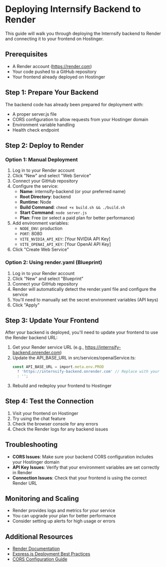 # Deploying Internsify Backend to Render

This guide will walk you through deploying the Internsify backend to Render and connecting it to your frontend on Hostinger.

## Prerequisites

- A Render account (https://render.com)
- Your code pushed to a GitHub repository
- Your frontend already deployed on Hostinger

## Step 1: Prepare Your Backend

The backend code has already been prepared for deployment with:
- A proper server.js file
- CORS configuration to allow requests from your Hostinger domain
- Environment variable handling
- Health check endpoint

## Step 2: Deploy to Render

### Option 1: Manual Deployment

1. Log in to your Render account
2. Click "New" and select "Web Service"
3. Connect your GitHub repository
4. Configure the service:
   - **Name**: internsify-backend (or your preferred name)
   - **Root Directory**: backend
   - **Runtime**: Node
   - **Build Command**: `chmod +x build.sh && ./build.sh`
   - **Start Command**: `node server.js`
   - **Plan**: Free (or select a paid plan for better performance)
5. Add environment variables:
   - `NODE_ENV`: production
   - `PORT`: 8080
   - `VITE_NVIDIA_API_KEY`: [Your NVIDIA API Key]
   - `VITE_OPENAI_API_KEY`: [Your OpenAI API Key]
6. Click "Create Web Service"

### Option 2: Using render.yaml (Blueprint)

1. Log in to your Render account
2. Click "New" and select "Blueprint"
3. Connect your GitHub repository
4. Render will automatically detect the render.yaml file and configure the service
5. You'll need to manually set the secret environment variables (API keys)
6. Click "Apply"

## Step 3: Update Your Frontend

After your backend is deployed, you'll need to update your frontend to use the Render backend URL:

1. Get your Render service URL (e.g., https://internsify-backend.onrender.com)
2. Update the API_BASE_URL in src/services/openaiService.ts:
   ```typescript
   const API_BASE_URL = import.meta.env.PROD
     ? 'https://internsify-backend.onrender.com' // Replace with your actual Render URL
     : '';
   ```
3. Rebuild and redeploy your frontend to Hostinger

## Step 4: Test the Connection

1. Visit your frontend on Hostinger
2. Try using the chat feature
3. Check the browser console for any errors
4. Check the Render logs for any backend issues

## Troubleshooting

- **CORS Issues**: Make sure your backend CORS configuration includes your Hostinger domain
- **API Key Issues**: Verify that your environment variables are set correctly in Render
- **Connection Issues**: Check that your frontend is using the correct Render URL

## Monitoring and Scaling

- Render provides logs and metrics for your service
- You can upgrade your plan for better performance
- Consider setting up alerts for high usage or errors

## Additional Resources

- [Render Documentation](https://render.com/docs)
- [Express.js Deployment Best Practices](https://expressjs.com/en/advanced/best-practice-performance.html)
- [CORS Configuration Guide](https://developer.mozilla.org/en-US/docs/Web/HTTP/CORS)
